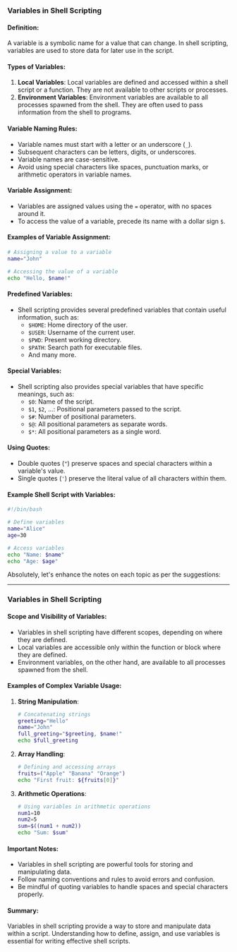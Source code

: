 ### Variables in Shell Scripting

#### Definition:
A variable is a symbolic name for a value that can change. In shell scripting, variables are used to store data for later use in the script.

#### Types of Variables:
1. **Local Variables**: Local variables are defined and accessed within a shell script or a function. They are not available to other scripts or processes.
2. **Environment Variables**: Environment variables are available to all processes spawned from the shell. They are often used to pass information from the shell to programs.

#### Variable Naming Rules:
- Variable names must start with a letter or an underscore (`_`).
- Subsequent characters can be letters, digits, or underscores.
- Variable names are case-sensitive.
- Avoid using special characters like spaces, punctuation marks, or arithmetic operators in variable names.

#### Variable Assignment:
- Variables are assigned values using the `=` operator, with no spaces around it.
- To access the value of a variable, precede its name with a dollar sign `$`.

#### Examples of Variable Assignment:
```bash
# Assigning a value to a variable
name="John"

# Accessing the value of a variable
echo "Hello, $name!"
```

#### Predefined Variables:
- Shell scripting provides several predefined variables that contain useful information, such as:
  - `$HOME`: Home directory of the user.
  - `$USER`: Username of the current user.
  - `$PWD`: Present working directory.
  - `$PATH`: Search path for executable files.
  - And many more.

#### Special Variables:
- Shell scripting also provides special variables that have specific meanings, such as:
  - `$0`: Name of the script.
  - `$1`, `$2`, ...: Positional parameters passed to the script.
  - `$#`: Number of positional parameters.
  - `$@`: All positional parameters as separate words.
  - `$*`: All positional parameters as a single word.

#### Using Quotes:
- Double quotes (`"`) preserve spaces and special characters within a variable's value.
- Single quotes (`'`) preserve the literal value of all characters within them.

#### Example Shell Script with Variables:
```bash
#!/bin/bash

# Define variables
name="Alice"
age=30

# Access variables
echo "Name: $name"
echo "Age: $age"
```

Absolutely, let's enhance the notes on each topic as per the suggestions:

---

### Variables in Shell Scripting

#### Scope and Visibility of Variables:
- Variables in shell scripting have different scopes, depending on where they are defined.
- Local variables are accessible only within the function or block where they are defined.
- Environment variables, on the other hand, are available to all processes spawned from the shell.

#### Examples of Complex Variable Usage:
1. **String Manipulation**:
   ```bash
   # Concatenating strings
   greeting="Hello"
   name="John"
   full_greeting="$greeting, $name!"
   echo $full_greeting
   ```
2. **Array Handling**:
   ```bash
   # Defining and accessing arrays
   fruits=("Apple" "Banana" "Orange")
   echo "First fruit: ${fruits[0]}"
   ```
3. **Arithmetic Operations**:
   ```bash
   # Using variables in arithmetic operations
   num1=10
   num2=5
   sum=$((num1 + num2))
   echo "Sum: $sum"
   ```

#### Important Notes:
- Variables in shell scripting are powerful tools for storing and manipulating data.
- Follow naming conventions and rules to avoid errors and confusion.
- Be mindful of quoting variables to handle spaces and special characters properly.

#### Summary:
Variables in shell scripting provide a way to store and manipulate data within a script. Understanding how to define, assign, and use variables is essential for writing effective shell scripts.